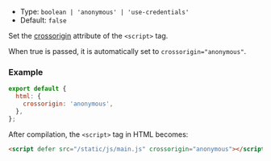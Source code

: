 - Type: `boolean | 'anonymous' | 'use-credentials'`
- Default: `false`

Set the [crossorigin](https://developer.mozilla.org/en-US/docs/Web/HTML/Attributes/crossorigin) attribute of the `<script>` tag.

When true is passed, it is automatically set to `crossorigin="anonymous"`.

### Example

```js
export default {
  html: {
    crossorigin: 'anonymous',
  },
};
```

After compilation, the `<script>` tag in HTML becomes:

```html
<script defer src="/static/js/main.js" crossorigin="anonymous"></script>
```
